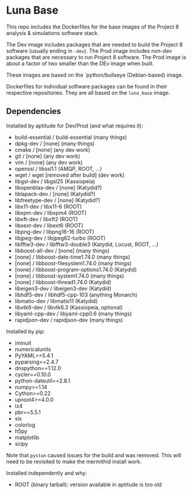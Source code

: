 # Luna Base

This repo includes the Dockerfiles for the base images of the Project 8 analysis & simulations software stack.

The Dev image includes packages that are needed to build the Project 8 software (usually ending in `-dev`).  The Prod image includes non-dev packages that are necessary to run Project 8 software.  The Prod image is about a factor of two smaller than the DEv image when built.

These images are based on the `python/bullseye (Debian-based) image.

Dockerfiles for individual software packages can be found in their respective repositories.  They are all based on the `luna_base` image.

## Dependencies

Installed by aptitude for Dev/Prod (and what requires it):
* build-essential / build-essential (many things)
* dpkg-dev / [none] (many things)
* cmake / [none] (any dev work)
* git / [none] (any dev work)
* vim / [none] (any dev work)
* openssl / libssl1.1 (AMQP, ROOT, ...)
* wget / wget [removed after build] (dev work)
* libgsl-dev / libgsl25 (Kassiopeia)
* libopenblas-dev / [none] (Katydid?)
* liblapack-dev / [none] (Katydid?)
* libfreetype-dev / [none] (Katydid?)
* libx11-dev / libx11-6 (ROOT)
* libxpm-dev / libxpm4 (ROOT)
* libxft-dev / libxft2 (ROOT)
* libxext-dev / libext6 (ROOT)
* libpng-dev / libpng16-16 (ROOT)
* libjpeg-dev / libjpeg62-turbo (ROOT)
* libfftw3-dev / libfftw3-double3 (Katydid, Locust, ROOT, ...)
* libboost-all-dev / [none] (many things)
* [none] / libboost-date-time1.74.0 (many things)
* [none] / libboost-filesystem1.74.0 (many things)
* [none] / libboost-program-options1.74.0 (Katydid)
* [none] / libboost-system1.74.0 (many things)
* [none] / libboost-thread1.74.0 (Katydid)
* libeigen3-dev / libeigen3-dev (Katydid)
* libhdf5-dev / libhdf5-cpp-103 (anything Monarch)
* libmatio-dev / libmatio11 (Katydid)
* libvtk6-dev / libvtk6.3 (Kassiopeia, optional)
* libyaml-cpp-dev / libyaml-cpp0.6 (many things)
* rapidjson-dev / rapidjson-dev (many things)

Installed by pip:
* iminuit
* numericalunits
* PyYAML==5.4.1
* pyparsing==2.4.7
* dnspython==1.12.0
* cycler==0.10.0
* python-dateutil==2.8.1
* numpy>=1.14
* Cython>=0.22
* uproot4>=4.0.0
* lz4
* pbr==5.5.1
* six
* colorlog
* h5py
* matplotlib
* scipy

Note that `pystan` caused issues for the build and was removed.  This will need to be revisited to make the mermithid install work.

Installed independently and why:
* ROOT (binary tarball): version available in aptitude is too old
